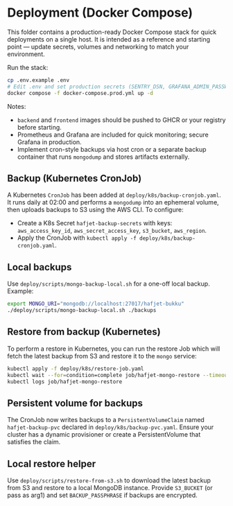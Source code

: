 # Deployment (Docker Compose)

This folder contains a production-ready Docker Compose stack for quick deployments on a single host. It is intended as a reference and starting point — update secrets, volumes and networking to match your environment.

Run the stack:

```bash
cp .env.example .env
# Edit .env and set production secrets (SENTRY_DSN, GRAFANA_ADMIN_PASSWORD)
docker compose -f docker-compose.prod.yml up -d
```

Notes:
- `backend` and `frontend` images should be pushed to GHCR or your registry before starting.
- Prometheus and Grafana are included for quick monitoring; secure Grafana in production.
- Implement cron-style backups via host cron or a separate backup container that runs `mongodump` and stores artifacts externally.

Backup (Kubernetes CronJob)
---------------------------
A Kubernetes `CronJob` has been added at `deploy/k8s/backup-cronjob.yaml`. It runs daily at 02:00 and performs a `mongodump` into an ephemeral volume, then uploads backups to S3 using the AWS CLI. To configure:

- Create a K8s Secret `hafjet-backup-secrets` with keys: `aws_access_key_id`, `aws_secret_access_key`, `s3_bucket`, `aws_region`.
- Apply the CronJob with `kubectl apply -f deploy/k8s/backup-cronjob.yaml`.

Local backups
-------------
Use `deploy/scripts/mongo-backup-local.sh` for a one-off local backup. Example:

```bash
export MONGO_URI="mongodb://localhost:27017/hafjet-bukku"
./deploy/scripts/mongo-backup-local.sh ./backups
```

Restore from backup (Kubernetes)
--------------------------------
To perform a restore in Kubernetes, you can run the restore Job which will fetch the latest backup from S3 and restore it to the `mongo` service:

```bash
kubectl apply -f deploy/k8s/restore-job.yaml
kubectl wait --for=condition=complete job/hafjet-mongo-restore --timeout=600s
kubectl logs job/hafjet-mongo-restore
```

Persistent volume for backups
-----------------------------
The CronJob now writes backups to a `PersistentVolumeClaim` named `hafjet-backup-pvc` declared in `deploy/k8s/backup-pvc.yaml`. Ensure your cluster has a dynamic provisioner or create a PersistentVolume that satisfies the claim.

Local restore helper
--------------------
Use `deploy/scripts/restore-from-s3.sh` to download the latest backup from S3 and restore to a local MongoDB instance. Provide `S3_BUCKET` (or pass as arg1) and set `BACKUP_PASSPHRASE` if backups are encrypted.


